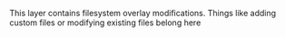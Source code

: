 This layer contains filesystem overlay modifications. Things like adding custom files or modifying existing files belong here
